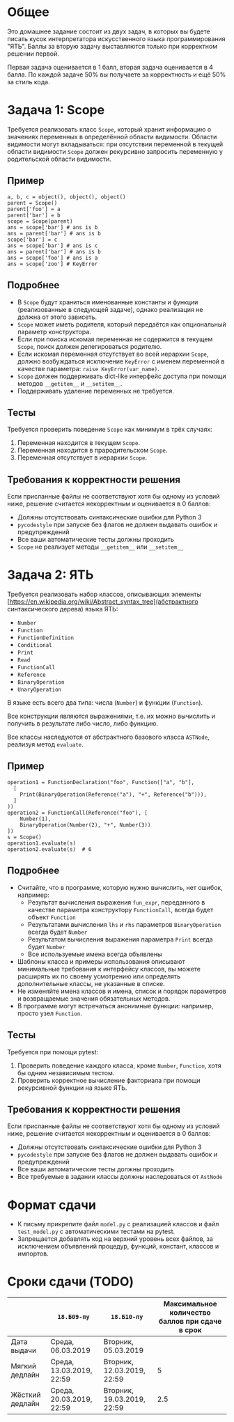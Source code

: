 # Общее
Это домашнее задание состоит из двух задач, в которых вы будете писать кусок
интерпретатора искусственного языка программирования "ЯТЬ".
Баллы за вторую задачу выставляются только при корректном решении первой.

Первая задача оценивается в 1 балл, вторая задача оценивается в 4 балла.
По каждой задаче 50% вы получаете за корректность и ещё 50% за стиль кода.

# Задача 1: Scope
Требуется реализовать класс `Scope`, который хранит информацию о значениях переменных
в определённой области видимости.
Области видимости могут вкладываться: при отсутствии переменной в текущей области видимости `Scope`
должен рекурсивно запросить переменную у родительской области видимости.

## Пример
```
a, b, c = object(), object(), object()
parent = Scope()
parent['foo'] = a
parent['bar'] = b
scope = Scope(parent)
ans = scope['bar'] # ans is b
ans = parent['bar'] # ans is b
scope['bar'] = c
ans = scope['bar'] # ans is c
ans = parent['bar'] # ans is b
ans = scope['foo'] # ans is a
ans = scope['zoo'] # KeyError
```

## Подробнее
* В `Scope` будут храниться именованные константы и функции (реализованные в следующей задаче), однако реализация не должна от этого зависеть.
* `Scope` может иметь родителя, который передаётся как опциональный параметр конструктора.
* Если при поиска искомая переменная не содержится в текущем `Scope`, поиск должен делегироваться родителю.
* Если искомая переменная отсутствует во всей иерархии `Scope`, должно возбуждаться исключение `KeyError`
  с именем переменной в качестве параметра: `raise KeyError(var_name)`.
* `Scope` должен поддерживать dict-like интерфейс доступа при помощи методов `__getitem__` и `__setitem__`.
* Поддерживать удаление переменных не требуется.

## Тесты
Требуется проверить поведение `Scope` как минимум в трёх случаях:
1. Переменная находится в текущем `Scope`.
2. Переменная находится в прародительском `Scope`.
3. Переменная отсутствует в иерархии `Scope`.

## Требования к корректности решения
Если присланные файлы не соответствуют хотя бы одному из условий ниже, решение считается некорректным и оценивается в 0 баллов:

* Должны отсутствовать синтаксические ошибки для Python 3
* `pycodestyle` при запуске без флагов не должен выдавать ошибок и предупреждений
* Все ваши автоматические тесты должны проходить
* `Scope` не реализует методы `__getitem__` или `__setitem__`

# Задача 2: ЯТЬ
Требуется реализовать набор классов, описывающих элементы [https://en.wikipedia.org/wiki/Abstract_syntax_tree](абстрактного синтаксического дерева) языка ЯТЬ:
* `Number`
* `Function`
* `FunctionDefinition`
* `Conditional`
* `Print`
* `Read`
* `FunctionCall`
* `Reference`
* `BinaryOperation`
* `UnaryOperation`

В языке есть всего два типа: числа (`Number`) и функции (`Function`).

Все конструкции являются выражениями, т.е. их можно вычислить
и получить в результате либо число, либо функцию.

Все классы наследуются от абстрактного базового класса `ASTNode`, реализуя метод `evaluate`.

## Пример
```
operation1 = FunctionDeclaration("foo", Function(["a", "b"],
  [
    Print(BinaryOperation(Reference("a"), "+", Reference("b"))),
  ]
))
operation2 = FunctionCall(Reference("foo"), [
    Number(1),
    BinaryOperation(Number(2), "+", Number(3))
])
s = Scope()
operation1.evaluate(s)
operation2.evaluate(s)  # 6
```

## Подробнее
* Считайте, что в программе, которую нужно вычислить, нет ошибок, например:
  * Результат вычисления выражения `fun_expr`, переданного в качестве параметра конструктору `FunctionCall`, всегда будет объект `Function`
  * Результатами вычисления `lhs` и `rhs` параметров `BinaryOperation` всегда будет `Number`
  * Результатом вычисления выражения параметра `Print` всегда будет `Number`
  * Все используемые имена всегда объявлены
* Шаблоны класса и примеры использования описывают минимальные требования к интерфейсу классов, вы можете расширять их по своему усмотрению или определять дополнительные классы, не указанные в списке.
* Не изменяйте имена классов и имена, список и порядок параметров и возвращаемые значения обязательных методов.
* В программе могут встречаться анонимные функции: например, просто узел `Function`.

## Тесты
Требуется при помощи pytest:

1. Проверить поведение каждого класса, кроме `Number`, `Function`, хотя бы одним независимым тестом.
2. Проверить корректное вычисление факториала при помощи рекурсивной функции на языке ЯТЬ.

## Требования к корректности решения
Если присланные файлы не соответствуют хотя бы одному из условий ниже, решение считается некорректным и оценивается в 0 баллов:

* Должны отсутствовать синтаксические ошибки для Python 3
* `pycodestyle` при запуске без флагов не должен выдавать ошибок и предупреждений
* Все ваши автоматические тесты должны проходить
* Все требуемые в задании классы должны наследоваться от `AstNode`

# Формат сдачи
* К письму прикрепите файл `model.py` с реализацией классов и файл `test_model.py` с автоматическими тестами на pytest.
* Запрещается добавлять код на верхний уровень всех файлов, за исключением объявлений процедур, функций, констант, классов и импортов.

# Сроки сдачи (TODO)
|   | `18.Б09-пу` | `18.Б10-пу` |Максимальное количество баллов при сдаче в срок
|---|---|---|---|
|Дата выдачи|Среда, 06.03.2019|Вторник, 05.03.2019|   |
|Мягкий дедлайн|Среда, 13.03.2019, 22:59|Вторник, 12.03.2019, 22:59|5|
|Жёсткий дедлайн|Среда, 20.03.2019, 22:59|Вторник, 19.03.2019, 22:59|2.5|
